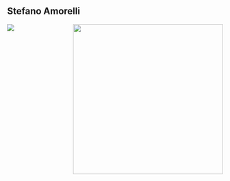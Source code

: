 ## Stefano Amorelli

<img align="right" height="350px" src="https://amorelli.tech/images/p1p.jpg">


<p>
 <img 
 src="https://metrics.lecoq.io/2n-1?template=classic&base.header=0&isocalendar=1&languages=1&lines=1&stackoverflow=1&isocalendar.duration=half-year&languages.limit=8&languages.sections=most-used&languages.colors=github&languages.threshold=0%25&languages.indepth=false&languages.categories=markup%2C%20programming&languages.recent.categories=markup%2C%20programming&languages.recent.load=300&languages.recent.days=14&stackoverflow.user=9367299&stackoverflow.sections=answers-top&stackoverflow.limit=7&stackoverflow.lines=4&stackoverflow.lines.snippet=2&config.timezone=Europe%2FTallinn" />
</p>
